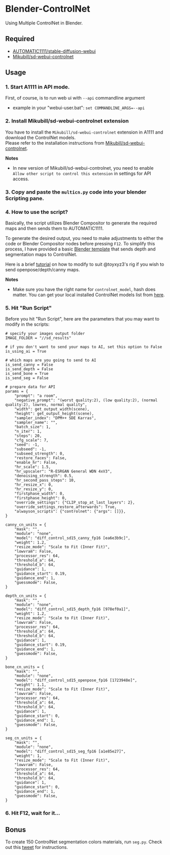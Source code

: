 # Blender-ControlNet

Using Multiple ControlNet in Blender.

## Required

- [AUTOMATIC1111/stable-diffusion-webui](https://github.com/AUTOMATIC1111/stable-diffusion-webui)
- [Mikubill/sd-webui-controlnet](https://github.com/Mikubill/sd-webui-controlnet)

## Usage

### 1. Start A1111 in API mode.

First, of course, is to run web ui with `--api` commandline argument

- example in your "webui-user.bat": `set COMMANDLINE_ARGS=--api`

### 2. Install Mikubill/sd-webui-controlnet extension

You have to install the `Mikubill/sd-webui-controlnet` extension in A1111 and download the ControlNet models.  
Please refer to the installation instructions from [Mikubill/sd-webui-controlnet](https://github.com/Mikubill/sd-webui-controlnet).

**Notes**

- In new version of Mikubill/sd-webui-controlnet, you need to enable `Allow other script to control this extension` in settings for API access.

### 3. Copy and paste the `multicn.py` code into your blender Scripting pane.

### 4. How to use the script?

Basically, the script utilizes Blender Compositor to generate the required maps and then sends them to AUTOMATIC1111.

To generate the desired output, you need to make adjustments to either the code or Blender Compositor nodes before pressing `F12`. To simplify this process, I have provided a basic [Blender template](./blender_templates/multicn_depth%2Bseg.blend) that sends depth and segmentation maps to ControlNet.

Here is a brief [tutorial](https://twitter.com/Songzi39590361/status/1632706795365072897) on how to modify to suit @toyxyz3's rig if you wish to send openpose/depth/canny maps.

**Notes**

- Make sure you have the right name for `controlnet_model`, hash does matter. You can get your local installed ControlNet models list from [here](http://localhost:7860/docs#/default/model_list_controlnet_model_list_get).

### 5. Hit "Run Script"

Before you hit "Run Script", here are the parameters that you may want to modify in the scripts:

```
# specify your images output folder
IMAGE_FOLDER = "//sd_results"

# if you don't want to send your maps to AI, set this option to False
is_using_ai = True

# which maps are you going to send to AI
is_send_canny = False
is_send_depth = False
is_send_bone = True
is_send_seg = False

# prepare data for API
params = {
    "prompt": "a room",
    "negative_prompt": "(worst quality:2), (low quality:2), (normal quality:2), lowres, normal quality",
    "width": get_output_width(scene),
    "height": get_output_height(scene),
    "sampler_index": "DPM++ SDE Karras",
    "sampler_name": "",
    "batch_size": 1,
    "n_iter": 1,
    "steps": 20,
    "cfg_scale": 7,
    "seed": -1,
    "subseed": -1,
    "subseed_strength": 0,
    "restore_faces": False,
    "enable_hr": False,
    "hr_scale": 1.5,
    "hr_upscaler": "R-ESRGAN General WDN 4xV3",
    "denoising_strength": 0.5,
    "hr_second_pass_steps": 10,
    "hr_resize_x": 0,
    "hr_resize_y": 0,
    "firstphase_width": 0,
    "firstphase_height": 0,
    "override_settings": {"CLIP_stop_at_last_layers": 2},
    "override_settings_restore_afterwards": True,
    "alwayson_scripts": {"controlnet": {"args": []}},
}

canny_cn_units = {
    "mask": "",
    "module": "none",
    "model": "diff_control_sd15_canny_fp16 [ea6e3b9c]",
    "weight": 1.2,
    "resize_mode": "Scale to Fit (Inner Fit)",
    "lowvram": False,
    "processor_res": 64,
    "threshold_a": 64,
    "threshold_b": 64,
    "guidance": 1,
    "guidance_start": 0.19,
    "guidance_end": 1,
    "guessmode": False,
}

depth_cn_units = {
    "mask": "",
    "module": "none",
    "model": "diff_control_sd15_depth_fp16 [978ef0a1]",
    "weight": 1.2,
    "resize_mode": "Scale to Fit (Inner Fit)",
    "lowvram": False,
    "processor_res": 64,
    "threshold_a": 64,
    "threshold_b": 64,
    "guidance": 1,
    "guidance_start": 0.19,
    "guidance_end": 1,
    "guessmode": False,
}

bone_cn_units = {
    "mask": "",
    "module": "none",
    "model": "diff_control_sd15_openpose_fp16 [1723948e]",
    "weight": 1.1,
    "resize_mode": "Scale to Fit (Inner Fit)",
    "lowvram": False,
    "processor_res": 64,
    "threshold_a": 64,
    "threshold_b": 64,
    "guidance": 1,
    "guidance_start": 0,
    "guidance_end": 1,
    "guessmode": False,
}

seg_cn_units = {
    "mask": "",
    "module": "none",
    "model": "diff_control_sd15_seg_fp16 [a1e85e27]",
    "weight": 1,
    "resize_mode": "Scale to Fit (Inner Fit)",
    "lowvram": False,
    "processor_res": 64,
    "threshold_a": 64,
    "threshold_b": 64,
    "guidance": 1,
    "guidance_start": 0,
    "guidance_end": 1,
    "guessmode": False,
}
```

### 6. Hit **F12**, wait for it...

## Bonus

To create 150 ControlNet segmentation colors materials, run `seg.py`. Check out this [tweet](https://twitter.com/Songzi39590361/status/1631190450710409216) for instructions.

